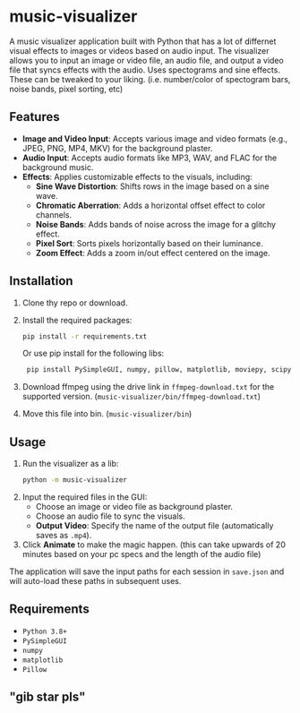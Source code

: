 # music-visualizer

A music visualizer application built with Python that has a lot of differnet visual effects to images or videos based on audio input. The visualizer allows you to input an image or video file, an audio file, and output a video file that syncs effects with the audio. Uses spectograms and sine effects. These can be tweaked to your liking. (i.e. number/color of spectogram bars, noise bands, pixel sorting, etc)

## Features

- **Image and Video Input**: Accepts various image and video formats (e.g., JPEG, PNG, MP4, MKV) for the background plaster.
- **Audio Input**: Accepts audio formats like MP3, WAV, and FLAC for the background music.
- **Effects**: Applies customizable effects to the visuals, including:
  - **Sine Wave Distortion**: Shifts rows in the image based on a sine wave.
  - **Chromatic Aberration**: Adds a horizontal offset effect to color channels.
  - **Noise Bands**: Adds bands of noise across the image for a glitchy effect.
  - **Pixel Sort**: Sorts pixels horizontally based on their luminance.
  - **Zoom Effect**: Adds a zoom in/out effect centered on the image.

## Installation

1. Clone thy repo or download.
   
2. Install the required packages:
    ```bash
    pip install -r requirements.txt
    ```

    Or use pip install for the following libs:
   ```bash
    pip install PySimpleGUI, numpy, pillow, matplotlib, moviepy, scipy, pydub
   ```
3. Download ffmpeg using the drive link in `ffmpeg-download.txt` for the supported version. (`music-visualizer/bin/ffmpeg-download.txt`)
4. Move this file into bin. (`music-visualizer/bin`)

## Usage

1. Run the visualizer as a lib:
    ```bash
    python -m music-visualizer
    ```
2. Input the required files in the GUI:
   - Choose an image or video file as background plaster.
   - Choose an audio file to sync the visuals.
   - **Output Video**: Specify the name of the output file (automatically saves as `.mp4`).
3. Click **Animate** to make the magic happen. (this can take upwards of 20 minutes based on your pc specs and the length of the audio file)

The application will save the input paths for each session in `save.json` and will auto-load these paths in subsequent uses.

## Requirements

- `Python 3.8+`
- `PySimpleGUI`
- `numpy`
- `matplotlib`
- `Pillow`

## "gib star pls"

